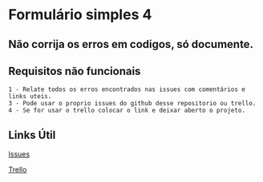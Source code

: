 # Formulário simples 4

## Não corrija os erros em codigos, só documente.


## Requisitos não funcionais
````
1 - Relate todos os erros encontrados nas issues com comentários e links uteis.
3 - Pode usar o proprio issues do github desse repositorio ou trello.
4 - Se for usar o trello colocar o link e deixar aberto o projeto.
````

## Links Útil
[Issues](https://github.com/DC-FS04-SUL/formulario_simples_4/issues)

[Trello](https://trello.com/)
